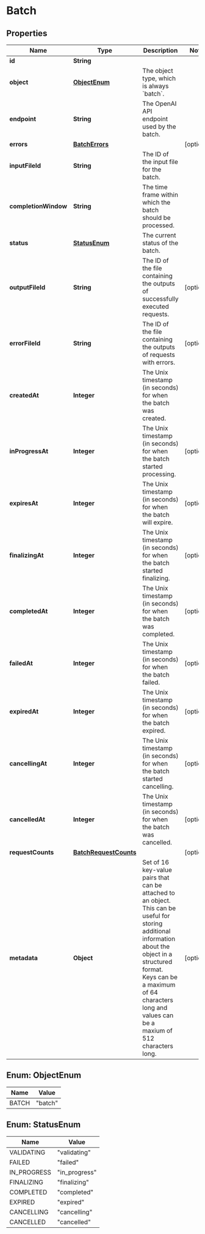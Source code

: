 # Batch

## Properties
Name | Type | Description | Notes
------------ | ------------- | ------------- | -------------
**id** | **String** |  | 
**object** | [**ObjectEnum**](#ObjectEnum) | The object type, which is always &#x60;batch&#x60;. | 
**endpoint** | **String** | The OpenAI API endpoint used by the batch. | 
**errors** | [**BatchErrors**](BatchErrors.md) |  |  [optional]
**inputFileId** | **String** | The ID of the input file for the batch. | 
**completionWindow** | **String** | The time frame within which the batch should be processed. | 
**status** | [**StatusEnum**](#StatusEnum) | The current status of the batch. | 
**outputFileId** | **String** | The ID of the file containing the outputs of successfully executed requests. |  [optional]
**errorFileId** | **String** | The ID of the file containing the outputs of requests with errors. |  [optional]
**createdAt** | **Integer** | The Unix timestamp (in seconds) for when the batch was created. | 
**inProgressAt** | **Integer** | The Unix timestamp (in seconds) for when the batch started processing. |  [optional]
**expiresAt** | **Integer** | The Unix timestamp (in seconds) for when the batch will expire. |  [optional]
**finalizingAt** | **Integer** | The Unix timestamp (in seconds) for when the batch started finalizing. |  [optional]
**completedAt** | **Integer** | The Unix timestamp (in seconds) for when the batch was completed. |  [optional]
**failedAt** | **Integer** | The Unix timestamp (in seconds) for when the batch failed. |  [optional]
**expiredAt** | **Integer** | The Unix timestamp (in seconds) for when the batch expired. |  [optional]
**cancellingAt** | **Integer** | The Unix timestamp (in seconds) for when the batch started cancelling. |  [optional]
**cancelledAt** | **Integer** | The Unix timestamp (in seconds) for when the batch was cancelled. |  [optional]
**requestCounts** | [**BatchRequestCounts**](BatchRequestCounts.md) |  |  [optional]
**metadata** | **Object** | Set of 16 key-value pairs that can be attached to an object. This can be useful for storing additional information about the object in a structured format. Keys can be a maximum of 64 characters long and values can be a maxium of 512 characters long.  |  [optional]

<a name="ObjectEnum"></a>
## Enum: ObjectEnum
Name | Value
---- | -----
BATCH | &quot;batch&quot;

<a name="StatusEnum"></a>
## Enum: StatusEnum
Name | Value
---- | -----
VALIDATING | &quot;validating&quot;
FAILED | &quot;failed&quot;
IN_PROGRESS | &quot;in_progress&quot;
FINALIZING | &quot;finalizing&quot;
COMPLETED | &quot;completed&quot;
EXPIRED | &quot;expired&quot;
CANCELLING | &quot;cancelling&quot;
CANCELLED | &quot;cancelled&quot;
